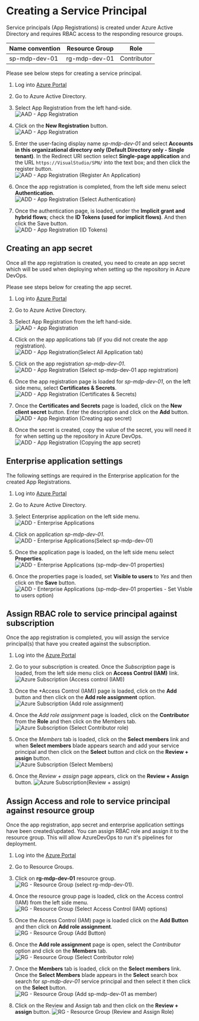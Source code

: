 # Creating a Service Principal

Service principals (App Registrations) is created under Azure Active Directory and requires RBAC access to the responding resource groups.

|Name convention|Resource Group|Role       |
|---------------|--------------|-----------|
|sp-mdp-dev-01  |rg-mdp-dev-01 |Contributor|

Please see below steps for creating a service principal.  

1. Log into [Azure Portal](https://portal.azure.com/)
2. Go to Azure Active Directory.
3. Select App Registration from the left hand-side.  
   ![AAD - App Registration](./images/Azure%20Active%20Directory%20(App%20Registration).PNG)

4. Click on the **New Registration** button.  
   ![AAD - App Registration](./images/App%20Registration%20(New%20Registration).PNG)

5. Enter the user-facing display name *sp-mdp-dev-01* and select **Accounts in this organizational directory only (Default Directory only - Single tenant)**. In the Redirect URI section select **Single-page application** and the URL `https://VisualStudio/SPN/` into the text box; and then click the register button.  
   ![AAD - App Registration (Register An Application)](./images/App%20Registration%20(Register%20An%20Application).PNG)

6. Once the app registration is completed, from the left side menu select **Authentication**.  
   ![ADD - App Registration (Select Authentication)](./images/App%20Registration%20(Select%20Authentication).png)

7. Once the authentication page, is loaded, under the **Implicit grant and hybrid flows**; check the **ID Tokens (used for implicit flows)**. And then click the Save button.  
   ![ADD - App Registration (ID Tokens)](./images/App%20Registration%20(Check%20ID%20tokens).png)


## Creating an app secret

Once all the app registration is created, you need to create an app secret which will be used when deploying when setting up the repository in Azure DevOps.

Please see steps below for creating the app secret.

1. Log into [Azure Portal](https://portal.azure.com/)
2. Go to Azure Active Directory.
3. Select App Registration from the left hand-side.  
   ![AAD - App Registration](./images/Azure%20Active%20Directory%20(App%20Registration).PNG)

4. Click on the app applications tab (if you did not create the app registration).  
   ![ADD - App Registration(Select All Application tab)](./images/App%20Registration%20(Select%20All%20Applications).PNG)

5. Click on the app registration *sp-mdp-dev-01*.  
   ![ADD - App Registration (Select sp-mdp-dev-01 app registration)](./images/App%20Registration%20(Select%20sp-mdp-dev-01).png)

6. Once the app registration page is loaded for *sp-mdp-dev-01*, on the left side menu, select **Certificates & Secrets**.  
   ![ADD - App Registration (Certificates & Secrets)](./images/App%20Registration%20(Certificates%20%26%20Secrets).png)

7. Once the **Certificates and Secrets** page is loaded, click on the **New client secret** button. Enter the description and click on the **Add** button.  
   ![ADD - App Registration (Creating app secret)](./images/App%20Registration%20(Creating%20app%20secret).png)

8. Once the secret is created, copy the value of the secret, you will need it for when setting up the repository in Azure DevOps.  
   ![ADD - App Registration (Copying the app secret)](./images/App%20Registration%20(copy%20the%20secret%20value).png)


## Enterprise application settings

The following settings are required in the Enterprise application for the created App Registrations.

1. Log into [Azure Portal](https://portal.azure.com/)
2. Go to Azure Active Directory.
3. Select Enterprise application on the left side menu.  
   ![ADD - Enterprise Applications](./images/Enterprise%20Applications.png)

4. Click on application *sp-mdp-dev-01*.  
   ![ADD - Enterprise Applications(Select sp-mdp-dev-01)](./images/Enterprise%20Application%20(Select%20sp-mdp-dev-01).png)

5. Once the application page is loaded, on the left side menu select **Properties**.  
   ![ADD - Enterprise Applications (sp-mdp-dev-01 properties)](./images/Enterprise%20Properties%20(sp-mdp-dev-01%20Properties).png)

6. Once the properties page is loaded, set **Visible to users** to *Yes* and then click on the **Save** button.  
   ![ADD - Enterprise Applications (sp-mdp-dev-01 properties - Set Visble to users option)](./images/Enterprise%20applications%20(Properties%20for%20sp-mdp-dev-01%20-%20Set%20Visible%20to%20users).png)

## Assign RBAC role to service principal against subscription

Once the app registration is completed, you will assign the service principal(s) that have you created against the subscription.

1. Log into the [Azure Portal](https://portal.azure.com/)
2. Go to your subscription is created. Once the *Subscription* page is loaded, from the left side menu click on **Access Control (IAM)** link.  
   ![Azure Subscription (Access control (IAM))](./images/Azure%20Subscription%20(Access%20control%20(IAM)).png)

3. Once the *Access Control (IAM)) page is loaded, click on the **Add** button and then click on the **Add role assignment** option.  
   ![Azure Subscription (Add role assignment)](./images/Azure%20Subscription%20(Add%20role%20assignment).png)

4. Once the *Add role assignment* page is loaded, click on the **Contributor** from the **Role** and then click on the Members tab.  
   ![Azure Subscription (Select Contributor role)](./images/Azure%20Subscription%20(Select%20Contributor%20role).png)

5. Once the *Members* tab is loaded, click on the **Select members** link and when **Select members** blade appears search and add your service principal and then click on the **Select** button and click on the **Review + assign** button.  
   ![Azure Subscription (Select Members)](./images/Azure%20Subscription%20(Select%20Members).gif)

6. Once the *Review + assign* page appears, click on the **Review + Assign** button.
   ![Azure Subscription(Review + assign)](./images/Azure%20Subscription(Review%20%2B%20assign).png)


## Assign Access and role to service principal against resource group

Once the app registration, app secret and enterprise application settings have been created/updated. You can assign RBAC role and assign it to the resource group. This will allow AzureDevOps to run it's pipelines for deployment.

1. Log into the [Azure Portal](https://portal.azure.com/)
2. Go to Resource Groups.
3. Click on **rg-mdp-dev-01** resource group.  
   ![RG - Resource Group (select rg-mdp-dev-01)](./images/Resource%20Group%20(Select%20rg-mdp-dev-01).png).

4. Once the resource group page is loaded, click on the Access control (IAM) from the left side menu.  
   ![RG - Resource Group (Select Access Control (IAM) options)](./images/Resource%20Group%20(Select%20Access%20Control%20(IAM)%20option).png)

5. Once the Access Control (IAM) page is loaded click on the **Add Button** and then click on **Add role assignment**.  
   ![RG - Resource Group (Add Button)](./images/Resource%20Group%20(Access%20Control%20-%20Click%20Add%20Button).png)

6. Once the **Add role assignment** page is open, select the *Contributor* option and click on the **Members** tab.
   ![RG - Resource Group (Select Contributor role)](./images/Resource%20Group%20(Select%20Contributor%20Role).png)

7. Once the **Members** tab is loaded, click on the **Select members** link. Once the **Select Members** blade appears in the **Select** search box search for *sp-mdp-dev-01* service principal and then select it then click on the **Select** button.  
   ![RG - Resource Group (Add sp-mdp-dev-01 as member)](./images/Resource%20Group%20(Add%20sp-mdp-dev-01%20as%20member).png)

8. Click on the Review and Assign tab and then click on the **Review + assign** button.
   ![RG - Resource Group (Review and Assign Role)](./images/Resource%20Group%20(Review%20and%20Assign).png)

